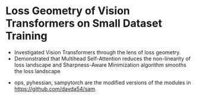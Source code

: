 # Loss Geometry of Vision Transformers on Small Dataset Training

- Investigated Vision Transformers through the lens of loss geometry.
- Demonstrated that Multihead Self-Attention reduces the non-linearity of loss landscape and Sharpness-Aware Minimization algorithm smooths the loss landscape

* ops, pyhessian, sampytorch are the modified versions of the modules in https://github.com/davda54/sam.
